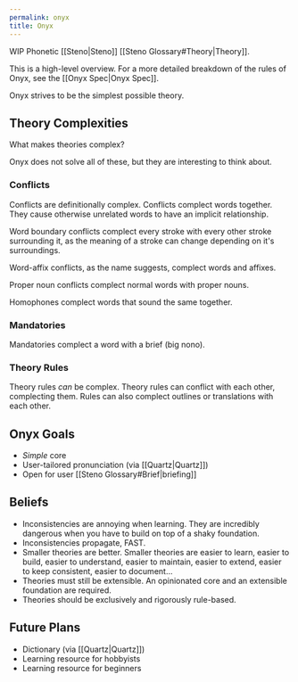 ```yaml
---
permalink: onyx
title: Onyx
---
```


WIP Phonetic [[Steno|Steno]] [[Steno Glossary#Theory|Theory]].

This is a high-level overview. For a more detailed breakdown of the rules of Onyx, see the [[Onyx Spec|Onyx Spec]].

Onyx strives to be the simplest possible theory.

## Theory Complexities

What makes theories complex?

Onyx does not solve all of these, but they are interesting to think about.

### Conflicts

Conflicts are definitionally complex. Conflicts complect words together. They cause otherwise unrelated words to have an implicit relationship.
 
Word boundary conflicts complect every stroke with every other stroke surrounding it, as the meaning of a stroke can change depending on it's surroundings.

Word-affix conflicts, as the name suggests, complect words and affixes.

Proper noun conflicts complect normal words with proper nouns.

Homophones complect words that sound the same together.

### Mandatories

Mandatories complect a word with a brief (big nono).

### Theory Rules

Theory rules _can_ be complex. Theory rules can conflict with each other, complecting them. Rules can also complect outlines or translations with each other.

## Onyx Goals

- _Simple_ core
- User-tailored pronunciation (via [[Quartz|Quartz]])
- Open for user [[Steno Glossary#Brief|briefing]]

## Beliefs

- Inconsistencies are annoying when learning. They are incredibly dangerous when you have to build on top of a shaky foundation.
- Inconsistencies propagate, FAST.
- Smaller theories are better. Smaller theories are easier to learn, easier to build, easier to understand, easier to maintain, easier to extend, easier to keep consistent, easier to document...
- Theories must still be extensible. An opinionated core and an extensible foundation are required.
- Theories should be exclusively and rigorously rule-based.

## Future Plans

- Dictionary (via [[Quartz|Quartz]])
- Learning resource for hobbyists
- Learning resource for beginners
